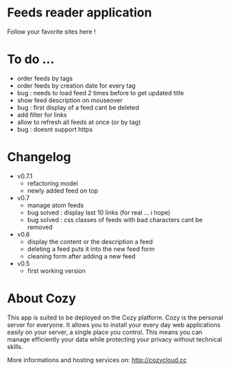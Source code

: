 # Feeds reader application

Follow your favorite sites here !

# To do ...

* order feeds by tags
* order feeds by creation date for every tag
* bug : needs to load feed 2 times before to get updated title
* show feed description on mouseover
* bug : first display of a feed cant be deleted
* add filter for links
* allow to refresh all feeds at once (or by tag)
* bug : doesnt support https


# Changelog

* v0.7.1
  * refactoring model
  * newly added feed on top
* v0.7
  * manage atom feeds
  * bug solved : display last 10 links (for real ... i hope)
  * bug solved : css classes of feeds with bad characters cant be removed
* v0.6
  * display the content or the description a feed
  * deleting a feed puts it into the new feed form
  * cleaning form after adding a new feed
* v0.5
  * first working version


# About Cozy

This app is suited to be deployed on the Cozy platform. Cozy is the personal
server for everyone. It allows you to install your every day web applications 
easily on your server, a single place you control. This means you can manage 
efficiently your data while protecting your privacy without technical skills.

More informations and hosting services on:
http://cozycloud.cc
